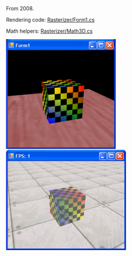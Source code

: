 From 2008.

Rendering code: [Rasterizer/Form1.cs](Rasterizer/Form1.cs)

Math helpers: [Rasterizer/Math3D.cs](Rasterizer/Math3D.cs)

![image](Rasterizer/Resources/RasterizerScreenshot2.bmp) ![image](Rasterizer/Resources/RasterizerScreenshot3.bmp)
